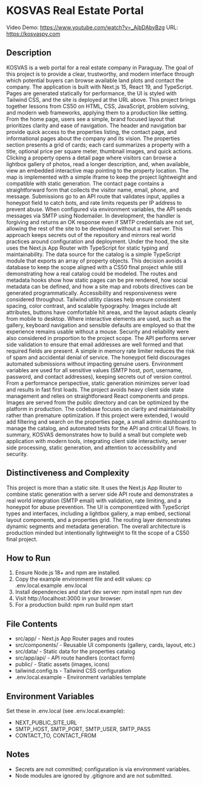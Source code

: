 # KOSVAS Real Estate Portal

Video Demo: https://www.youtube.com/watch?v=_AjbDAbvBzg
URL: https://kosvaspy.com

## Description

KOSVAS is a web portal for a real estate company in Paraguay. The goal of this project is to provide a clear, trustworthy, and modern interface through which potential buyers can browse available land plots and contact the company. The application is built with Next.js 15, React 19, and TypeScript. Pages are generated statically for performance, the UI is styled with Tailwind CSS, and the site is deployed at the URL above. This project brings together lessons from CS50 on HTML, CSS, JavaScript, problem solving, and modern web frameworks, applying them to a production like setting. From the home page, users see a simple, brand focused layout that prioritizes clarity and ease of navigation. The header and navigation bar provide quick access to the properties listing, the contact page, and informational pages about the company and its vision. The properties section presents a grid of cards; each card summarizes a property with a title, optional price per square meter, thumbnail images, and quick actions. Clicking a property opens a detail page where visitors can browse a lightbox gallery of photos, read a longer description, and, when available, view an embedded interactive map pointing to the property location. The map is implemented with a simple iframe to keep the project lightweight and compatible with static generation. The contact page contains a straightforward form that collects the visitor name, email, phone, and message. Submissions go to an API route that validates input, applies a honeypot field to catch bots, and rate limits requests per IP address to prevent abuse. When configured via environment variables, the API sends messages via SMTP using Nodemailer. In development, the handler is forgiving and returns an OK response even if SMTP credentials are not set, allowing the rest of the site to be developed without a mail server. This approach keeps secrets out of the repository and mirrors real world practices around configuration and deployment. Under the hood, the site uses the Next.js App Router with TypeScript for static typing and maintainability. The data source for the catalog is a simple TypeScript module that exports an array of property objects. This decision avoids a database to keep the scope aligned with a CS50 final project while still demonstrating how a real catalog could be modeled. The routes and metadata hooks show how static pages can be pre rendered, how social metadata can be defined, and how a site map and robots directives can be generated programmatically. Accessibility and responsiveness were considered throughout. Tailwind utility classes help ensure consistent spacing, color contrast, and scalable typography. Images include alt attributes, buttons have comfortable hit areas, and the layout adapts cleanly from mobile to desktop. Where interactive elements are used, such as the gallery, keyboard navigation and sensible defaults are employed so that the experience remains usable without a mouse. Security and reliability were also considered in proportion to the project scope. The API performs server side validation to ensure that email addresses are well formed and that required fields are present. A simple in memory rate limiter reduces the risk of spam and accidental denial of service. The honeypot field discourages automated submissions without impacting genuine users. Environment variables are used for all sensitive values (SMTP host, port, username, password, and contact addresses), keeping secrets out of version control. From a performance perspective, static generation minimizes server load and results in fast first loads. The project avoids heavy client side state management and relies on straightforward React components and props. Images are served from the public directory and can be optimized by the platform in production. The codebase focuses on clarity and maintainability rather than premature optimization. If this project were extended, I would add filtering and search on the properties page, a small admin dashboard to manage the catalog, and automated tests for the API and critical UI flows. In summary, KOSVAS demonstrates how to build a small but complete web application with modern tools, integrating client side interactivity, server side processing, static generation, and attention to accessibility and security.

## Distinctiveness and Complexity

This project is more than a static site. It uses the Next.js App Router to combine static generation with a server side API route and demonstrates a real world integration (SMTP email) with validation, rate limiting, and a honeypot for abuse prevention. The UI is componentized with TypeScript types and interfaces, including a lightbox gallery, a map embed, sectional layout components, and a properties grid. The routing layer demonstrates dynamic segments and metadata generation. The overall architecture is production minded but intentionally lightweight to fit the scope of a CS50 final project.

## How to Run

1. Ensure Node.js 18+ and npm are installed.
2. Copy the example environment file and edit values:
   cp .env.local.example .env.local
3. Install dependencies and start dev server:
   npm install
   npm run dev
4. Visit http://localhost:3000 in your browser.
5. For a production build:
   npm run build
   npm start

## File Contents

- src/app/ - Next.js App Router pages and routes
- src/components/ - Reusable UI components (gallery, cards, layout, etc.)
- src/data/ - Static data for the properties catalog
- src/app/api/ - API route handlers (contact form)
- public/ - Static assets (images, icons)
- tailwind.config.ts - Tailwind CSS configuration
- .env.local.example - Environment variables template

## Environment Variables

Set these in .env.local (see .env.local.example):
- NEXT_PUBLIC_SITE_URL
- SMTP_HOST, SMTP_PORT, SMTP_USER, SMTP_PASS
- CONTACT_TO, CONTACT_FROM

## Notes

- Secrets are not committed; configuration is via environment variables.
- Node modules are ignored by .gitignore and are not submitted.

